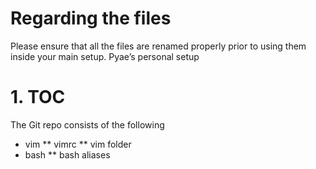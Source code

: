 # Regarding the files
Please ensure that all the files are renamed properly prior to using them inside your main setup.
Pyae’s personal setup

# 1. TOC
The Git repo consists of the following
* vim
** vimrc
** vim folder
* bash
** bash aliases
